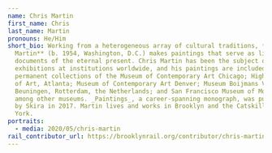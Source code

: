 ```yaml
---
name: Chris Martin
first_name: Chris
last_name: Martin
pronouns: He/Him
short_bio: Working from a heterogeneous array of cultural traditions, **Chris
  Martin** (b. 1954, Washington, D.C.) makes paintings that serve as living
  documents of the eternal present. Chris Martin has been the subject of solo
  exhibitions at institutions worldwide, and his paintings are included in the
  permanent collections of the Museum of Contemporary Art Chicago; High Museum
  of Art, Atlanta; Museum of Contemporary Art Denver; Museum Boijmans Van
  Beuningen, Rotterdam, the Netherlands; and San Francisco Museum of Modern Art,
  among other museums. _Paintings_, a career-spanning monograph, was published
  by Skira in 2017. Martin lives and works in Brooklyn and the Catskills, New
  York.
portraits:
  - media: 2020/05/chris-martin
rail_contributor_url: https://brooklynrail.org/contributor/chris-martin
---
```

